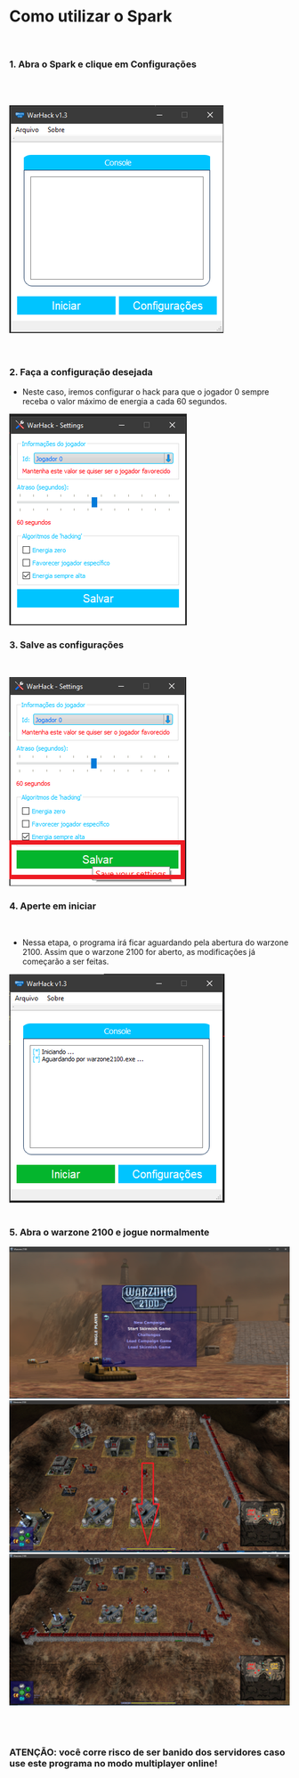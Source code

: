 # Como utilizar o Spark

<br>

### 1. Abra o Spark e clique em **Configurações**

<br>
<br>

![tela-inicial](resource/images/start-screen.png)
<br><br><br>

### 2. Faça a configuração desejada
- Neste caso, iremos configurar o hack para que o jogador 0 sempre receba o valor máximo de energia a cada 60 segundos.

![tela-config](resource/images/settings-window.png)
<br>

### 3. Salve as configurações
<br>

![tela-salvar](resource/images/save-settings.png)

### 4. Aperte em iniciar
<br>

- Nessa etapa, o programa irá ficar aguardando pela abertura do warzone 2100. Assim que o warzone 2100 for aberto, as modificações já começarão a ser feitas.

![iniciar](resource/images/start-window.png)
<br>
<br>

### 5. Abra o warzone 2100 e jogue normalmente

![warzone-skirmish-config](resource/images/warzone-skirmish.png)
![low-energy](resource/images/low-energy.png)
![high-energy](resource/images/high-energy.png)

<br>
<br>

### ATENÇÃO: você corre risco de ser banido dos servidores caso use este programa no modo multiplayer online!

<br>
<br>